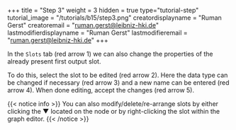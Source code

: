 +++
title = "Step 3"
weight = 3
hidden = true
type="tutorial-step"
tutorial_image = "/tutorials/b15/step3.png"
creatordisplayname = "Ruman Gerst"
creatoremail = "ruman.gerst@leibniz-hki.de"
lastmodifierdisplayname = "Ruman Gerst"
lastmodifieremail = "ruman.gerst@leibniz-hki.de"
+++

In the `Slots` tab (red arrow 1) we can also change the properties of the already present first output slot.

To do this, select the slot to be edited (red arrow 2). Here the data type can be changed if necessary (red arrow 3) and a new name can be entered (red arrow 4). When done editing, accept the changes (red arrow 5).

{{< notice info >}}
You can also modify/delete/re-arrange slots by either clicking the ▼ located on the node or by right-clicking the slot within the graph editor.
{{< /notice >}}